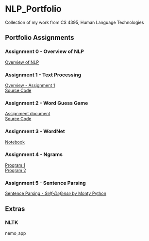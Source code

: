 # NLP_Portfolio
Collection of my work from CS 4395, Human Language Technologies

## Portfolio Assignments
### Assignment 0 - Overview of NLP
[Overview of NLP](https://github.com/trb090020/NLP_Portfolio/blob/main/Overview%20of%20NLP.pdf)
### Assignment 1 - Text Processing
[Overview - Assignment 1](https://github.com/trb090020/NLP_Portfolio/blob/c94619411763ea094aff96d2e7488d810d56bdf3/Homework1/Homework%201%20Overview.pdf)  
[Source Code](https://github.com/trb090020/NLP_Portfolio/blob/c94619411763ea094aff96d2e7488d810d56bdf3/Homework1/HW1_trb090020.py)
### Assignment 2 - Word Guess Game
[Assignment document](https://github.com/trb090020/NLP_Portfolio/blob/ae37ab74b1882f8c9425d4a7084b934d7dd5d7cb/Homework2/Portfolio%20Chapter%205%20Word%20Guess%20Game.pdf)  
[Source Code](https://github.com/trb090020/NLP_Portfolio/blob/ae37ab74b1882f8c9425d4a7084b934d7dd5d7cb/Homework2/HW2_trb090020.py)
### Assignment 3 - WordNet
[Notebook](https://github.com/trb090020/NLP_Portfolio/blob/a2fdf0479711603ab54df703fb3df50033c5a694/Homework3/HW3_trb090020.pdf)
### Assignment 4 - Ngrams
[Program 1](https://github.com/trb090020/NLP_Portfolio/blob/8c588bcd3825b67b063d463afd8456494aebcf09/Homework4/HW4_Program1_trb090020.py)  
[Program 2](https://github.com/trb090020/NLP_Portfolio/blob/8c588bcd3825b67b063d463afd8456494aebcf09/Homework4/HW4_Program2_trb090020.py)
### Assignment 5 - Sentence Parsing
[Sentence Parsing - *Self-Defense* by Monty Python](https://github.com/trb090020/NLP_Portfolio/blob/8c588bcd3825b67b063d463afd8456494aebcf09/Homework5/HW5-trb090020.pdf)
## Extras
### NLTK
nemo_app

